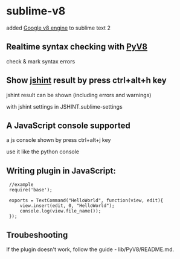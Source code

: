 # sublime-v8
	
 added [Google v8 engine](http://code.google.com/p/v8/) to sublime text 2

## Realtime syntax checking with [PyV8](https://github.com/okoye/PyV8)

 check & mark syntax errors

## Show [jshint](http://www.jshint.com/) result by press ctrl+alt+h key
	
 jshint result can be shown (including errors and warnings)
 
 with jshint settings in JSHINT.sublime-settings 

## A JavaScript console supported

 a js console shown by press ctrl+alt+j key
 
 use it like the python console

## Writing plugin in JavaScript:
	
     //example
     require('base');

     exports = TextCommand("HelloWorld", function(view, edit){
         view.insert(edit, 0, "HelloWorld");
         console.log(view.file_name());
     });

## Troubeshooting

 If the plugin doesn't work, follow the guide - lib/PyV8/README.md.
